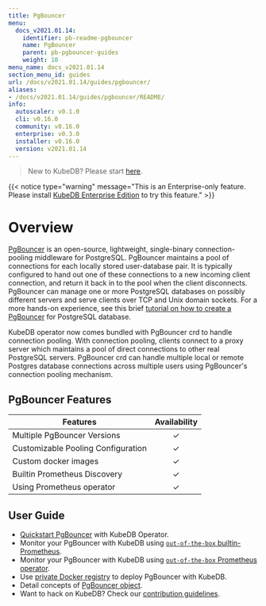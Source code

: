 ```yaml
---
title: PgBouncer
menu:
  docs_v2021.01.14:
    identifier: pb-readme-pgbouncer
    name: PgBouncer
    parent: pb-pgbouncer-guides
    weight: 10
menu_name: docs_v2021.01.14
section_menu_id: guides
url: /docs/v2021.01.14/guides/pgbouncer/
aliases:
- /docs/v2021.01.14/guides/pgbouncer/README/
info:
  autoscaler: v0.1.0
  cli: v0.16.0
  community: v0.16.0
  enterprise: v0.3.0
  installer: v0.16.0
  version: v2021.01.14
---
```


> New to KubeDB? Please start [here](/docs/v2021.01.14/README).

{{< notice type="warning" message="This is an Enterprise-only feature. Please install [KubeDB Enterprise Edition](/docs/v2021.01.14/setup/install/enterprise) to try this feature." >}}

# Overview

[PgBouncer](https://pgbouncer.github.io/) is an open-source, lightweight, single-binary connection-pooling middleware for PostgreSQL. PgBouncer maintains a pool of connections for each locally stored user-database pair. It is typically configured to hand out one of these connections to a new incoming client connection, and return it back in to the pool when the client disconnects. PgBouncer can manage one or more PostgreSQL databases on possibly different servers and serve clients over TCP and Unix domain sockets. For a more hands-on experience, see this brief [tutorial on how to create a PgBouncer](https://pgdash.io/blog/pgbouncer-connection-pool.html) for PostgreSQL database.

KubeDB operator now comes bundled with PgBouncer crd to handle connection pooling. With connection pooling, clients connect to a proxy server which maintains a pool of direct connections to other real PostgreSQL servers. PgBouncer crd can handle multiple local or remote Postgres database connections across multiple users using PgBouncer's connection pooling mechanism.

## PgBouncer Features

| Features                           | Availability |
| ---------------------------------- | :----------: |
| Multiple PgBouncer Versions        |   &#10003;   |
| Customizable Pooling Configuration |   &#10003;   |
| Custom docker images               |   &#10003;   |
| Builtin Prometheus Discovery       |   &#10003;   |
| Using Prometheus operator          |   &#10003;   |

## User Guide

- [Quickstart PgBouncer](/docs/v2021.01.14/guides/pgbouncer/quickstart/quickstart) with KubeDB Operator.
- Monitor your PgBouncer with KubeDB using [`out-of-the-box` builtin-Prometheus](/docs/v2021.01.14/guides/pgbouncer/monitoring/using-builtin-prometheus).
- Monitor your PgBouncer with KubeDB using [`out-of-the-box` Prometheus operator](/docs/v2021.01.14/guides/pgbouncer/monitoring/using-prometheus-operator).
- Use [private Docker registry](/docs/v2021.01.14/guides/pgbouncer/private-registry/using-private-registry) to deploy PgBouncer with KubeDB.
- Detail concepts of [PgBouncer object](/docs/v2021.01.14/guides/pgbouncer/concepts/pgbouncer).
- Want to hack on KubeDB? Check our [contribution guidelines](/docs/v2021.01.14/CONTRIBUTING).

